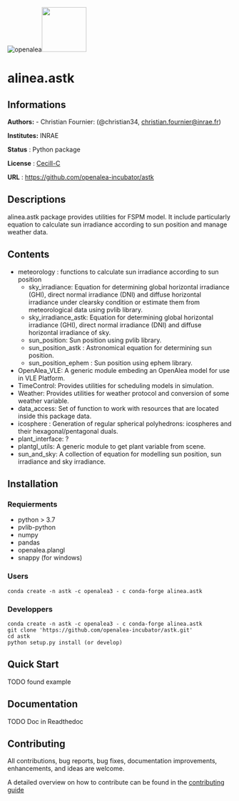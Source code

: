 
![openalea](https://raw.githubusercontent.com/openalea/openalea.rtfd.io/master/doc/_static/openalea_web.svg)<img src="/doc/source/_static/logo_strawberry.png" width="100"><a>
# alinea.astk

## Informations
**Authors:** 
    - Christian Fournier: (@christian34, christian.fournier@inrae.fr)

**Institutes:** INRAE

**Status** : Python package

**License** : [Cecill-C](https://cecill.info/licences/Licence_CeCILL-C_V1-en.html)

**URL** : https://github.com/openalea-incubator/astk

## Descriptions

alinea.astk package provides utilities for FSPM model. It include particularly equation to calculate sun irradiance according to sun position and manage weather data.

## Contents

- meteorology : functions to calculate sun irradiance according to sun position
    - sky_irradiance: Equation for determining global horizontal irradiance (GHI), direct normal irradiance (DNI) and diffuse horizontal irradiance under clearsky
condition or estimate them from meteorological data using pvlib library.
    - sky_irradiance_astk: Equation for determining global horizontal irradiance (GHI),
direct normal irradiance (DNI) and diffuse horizontal irradiance of sky.
    - sun_position: Sun position using pvlib library.
    - sun_position_astk : Astronomical equation for determining sun position.
    - sun_position_ephem : Sun position using ephem library.
- OpenAlea_VLE: A generic module embeding an OpenAlea model for use in VLE Platform.
- TimeControl: Provides utilities for scheduling models in simulation.
- Weather: Provides utilities for weather protocol and conversion of some weather variable.
- data_access: Set of function to work with resources that are located inside this package data.
- icosphere : Generation of regular spherical polyhedrons: icospheres and their hexagonal/pentagonal duals.
- plant_interface: ?
- plantgl_utils: A generic module to get plant variable from scene.
- sun_and_sky: A collection of equation for modelling sun position, sun irradiance and sky irradiance.

## Installation

### Requierments

- python > 3.7
- pvlib-python
- numpy
- pandas
- openalea.plangl
- snappy (for windows)

### Users

```
conda create -n astk -c openalea3 - c conda-forge alinea.astk
```

### Developpers

```
conda create -n astk -c openalea3 - c conda-forge alinea.astk
git clone 'https://github.com/openalea-incubator/astk.git'
cd astk
python setup.py install (or develop)
```

## Quick Start

TODO found example

## Documentation
TODO Doc in Readthedoc

## Contributing

All contributions, bug reports, bug fixes, documentation improvements, enhancements, and ideas are welcome.

A detailed overview on how to contribute can be found in the [contributing guide](http://virtualplants.github.io/contribute/devel/git-workflow.html)

